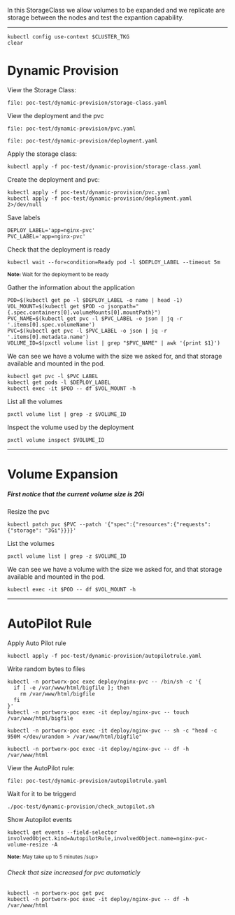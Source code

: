 In this StorageClass we allow volumes to be expanded and we replicate are storage between the nodes
and test the expantion capability.

---

```execute
kubectl config use-context $CLUSTER_TKG
clear
```

# Dynamic Provision

View the Storage Class:
```editor:open-file
file: poc-test/dynamic-provision/storage-class.yaml
```

View the deployment and the pvc
```editor:open-file
file: poc-test/dynamic-provision/pvc.yaml
```

```editor:open-file
file: poc-test/dynamic-provision/deployment.yaml
```

Apply the storage class:
```execute
kubectl apply -f poc-test/dynamic-provision/storage-class.yaml
```

Create the deployment and pvc:
```execute
kubectl apply -f poc-test/dynamic-provision/pvc.yaml 
kubectl apply -f poc-test/dynamic-provision/deployment.yaml 2>/dev/null
```

Save labels
```execute
DEPLOY_LABEL='app=nginx-pvc'
PVC_LABEL='app=nginx-pvc'
```

Check that the deployment is ready
```execute
kubectl wait --for=condition=Ready pod -l $DEPLOY_LABEL --timeout 5m
```
<sup><strong>Note:</strong> Wait for the deployment to be ready</sup>


Gather the information about the application
```execute
POD=$(kubectl get po -l $DEPLOY_LABEL -o name | head -1)
VOL_MOUNT=$(kubectl get $POD -o jsonpath="{.spec.containers[0].volumeMounts[0].mountPath}")
PVC_NAME=$(kubectl get pvc -l $PVC_LABEL -o json | jq -r '.items[0].spec.volumeName')
PVC=$(kubectl get pvc -l $PVC_LABEL -o json | jq -r '.items[0].metadata.name')
VOLUME_ID=$(pxctl volume list | grep "$PVC_NAME" | awk '{print $1}')
```


We can see we have a volume with the size we asked for, and that storage available and mounted in the pod.
```execute
kubectl get pvc -l $PVC_LABEL
kubectl get pods -l $DEPLOY_LABEL
kubectl exec -it $POD -- df $VOL_MOUNT -h 
```

List all the volumes
```execute
pxctl volume list | grep -z $VOLUME_ID
```

Inspect the volume used by the deployment
```execute
pxctl volume inspect $VOLUME_ID
```

---

# Volume Expansion 

##### First notice that the current volume size is 2Gi

Resize the pvc
```execute
kubectl patch pvc $PVC --patch '{"spec":{"resources":{"requests":{"storage": "3Gi"}}}}'
```

List the volumes
```execute
pxctl volume list | grep -z $VOLUME_ID
```

We can see we have a volume with the size we asked for, and that storage available and mounted in the pod.
```execute
kubectl exec -it $POD -- df $VOL_MOUNT -h 
```

---

# AutoPilot Rule


Apply Auto Pilot rule
```execute
kubectl apply -f poc-test/dynamic-provision/autopilotrule.yaml
```

Write random bytes to files
```execute
kubectl -n portworx-poc exec deploy/nginx-pvc -- /bin/sh -c '{
  if [ -e /var/www/html/bigfile ]; then
    rm /var/www/html/bigfile
  fi
}'
kubectl -n portworx-poc exec -it deploy/nginx-pvc -- touch /var/www/html/bigfile
```

```execute
kubectl -n portworx-poc exec -it deploy/nginx-pvc -- sh -c "head -c 950M </dev/urandom > /var/www/html/bigfile"
```

```execute
kubectl -n portworx-poc exec -it deploy/nginx-pvc -- df -h /var/www/html
```

View the AutoPilot rule:
```editor:open-file
file: poc-test/dynamic-provision/autopilotrule.yaml
```

Wait for it to be triggerd
```execute
./poc-test/dynamic-provision/check_autopilot.sh
```

Show Autopilot events
```execute
kubectl get events --field-selector involvedObject.kind=AutopilotRule,involvedObject.name=nginx-pvc-volume-resize -A
```

<sup><strong>Note:</strong> May take up to 5 minutes /sup>

###### Check that size increased for pvc automaticly
```execute
kubectl -n portworx-poc get pvc
kubectl -n portworx-poc exec -it deploy/nginx-pvc -- df -h /var/www/html
```